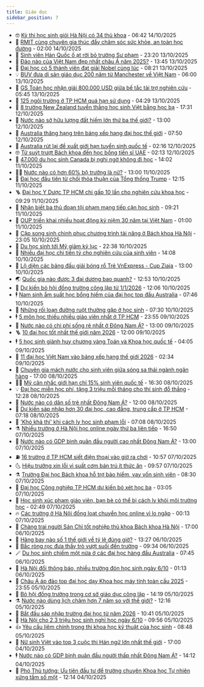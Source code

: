 ```yaml
---
title: Giáo dục
sidebar_position: 7
---
```


<!-- vnexpress-giao-duc:START -->
- 🤓 [Kỳ thi học sinh giỏi Hà Nội có 34 thủ khoa](https://vnexpress.net/ky-thi-hoc-sinh-gioi-ha-noi-co-34-thu-khoa-4951148.html) - 06:42 14/10/2025
- 🦆 [RMIT cùng chuyên gia thúc đẩy chăm sóc sức khỏe, an toàn học đường](https://vnexpress.net/rmit-cung-chuyen-gia-thuc-day-cham-soc-suc-khoe-an-toan-hoc-duong-4950577.html) - 02:00 14/10/2025
- 🦩 [Sinh viên Hàn Quốc ồ ạt rời bỏ trường Sư phạm](https://vnexpress.net/sinh-vien-han-quoc-o-at-roi-bo-truong-su-pham-4950796.html) - 23:20 13/10/2025
- 🌮 [Đảo nào của Việt Nam đẹp nhất châu Á năm 2025?](https://vnexpress.net/dao-nao-cua-viet-nam-dep-nhat-chau-a-nam-2025-4950816.html) - 13:45 13/10/2025
- 🔭 [Đại học có 5 thành viên đạt giải Nobel cùng lúc](https://vnexpress.net/dai-hoc-co-5-thanh-vien-dat-giai-nobel-cung-luc-4950728.html) - 08:21 13/10/2025
- 💡 [BUV đưa di sản giáo dục 200 năm từ Manchester về Việt Nam](https://vnexpress.net/buv-dua-di-san-giao-duc-200-nam-tu-manchester-ve-viet-nam-4950579.html) - 06:00 13/10/2025
- 🥰 [GS Toán học nhận giải 800.000 USD giữa bế tắc tài trợ nghiên cứu](https://vnexpress.net/gs-toan-hoc-nhan-giai-800-000-usd-giua-be-tac-tai-tro-nghien-cuu-4950714.html) - 05:45 13/10/2025
- 🐲 [125 ngôi trường ở TP HCM quá hạn sử dụng](https://vnexpress.net/125-ngoi-truong-o-tp-hcm-qua-han-su-dung-4949984.html) - 04:29 13/10/2025
- 🦒 [8 trường New Zealand tuyển thẳng học sinh Việt bằng học bạ](https://vnexpress.net/8-truong-new-zealand-tuyen-thang-hoc-sinh-viet-bang-hoc-ba-4950445.html) - 17:31 12/10/2025
- 🦆 [Nước nào sở hữu lượng đất hiếm lớn thứ ba thế giới?](https://vnexpress.net/nuoc-nao-so-huu-luong-dat-hiem-lon-thu-ba-the-gioi-4950300.html) - 13:00 12/10/2025
- 🧰 [Australia thăng hạng trên bảng xếp hạng đại học thế giới](https://vnexpress.net/australia-thang-hang-tren-bang-xep-hang-dai-hoc-the-gioi-4950357.html) - 07:50 12/10/2025
- 🐘 [Australia rút lại đề xuất giới hạn tuyển sinh quốc tế](https://vnexpress.net/australia-rut-lai-de-xuat-gioi-han-tuyen-sinh-quoc-te-4950240.html) - 02:16 12/10/2025
- 🤓 [Từ suýt trượt Bách khoa đến học bổng tiến sĩ UAE](https://vnexpress.net/tu-suyt-truot-bach-khoa-den-hoc-bong-tien-si-uae-4950266.html) - 02:13 12/10/2025
- 🧰 [47.000 du học sinh Canada bị nghi ngờ không đi học](https://vnexpress.net/47-000-du-hoc-sinh-canada-bi-nghi-ngo-khong-di-hoc-4950208.html) - 14:02 11/10/2025
- 🧑‍💻 [Nước nào có hơn 60% bộ trưởng là nữ?](https://vnexpress.net/nuoc-nao-co-hon-60-bo-truong-la-nu-4949974.html) - 13:00 11/10/2025
- 🫶 [Đại học đầu tiên từ chối thỏa thuận của Tổng thống Trump](https://vnexpress.net/dai-hoc-dau-tien-tu-choi-thoa-thuan-cua-tong-thong-trump-4950207.html) - 12:15 11/10/2025
- 🪜 [Đại học Y Dược TP HCM chi gấp 10 lần cho nghiên cứu khoa học](https://vnexpress.net/dai-hoc-y-duoc-tp-hcm-chi-gap-10-lan-cho-nghien-cuu-khoa-hoc-4950148.html) - 09:29 11/10/2025
- 🎊 [Nhận biết ba thủ đoạn tội phạm mạng tiếp cận học sinh](https://vnexpress.net/nhan-biet-ba-thu-doan-toi-pham-mang-tiep-can-hoc-sinh-4950155.html) - 09:21 11/10/2025
- 🧐 [OUP triển khai nhiều hoạt động kỷ niệm 30 năm tại Việt Nam](https://vnexpress.net/oup-trien-khai-nhieu-hoat-dong-ky-niem-30-nam-tai-viet-nam-4949917.html) - 01:00 11/10/2025
- 🌈 [Cặp song sinh chinh phục chương trình tài năng ở Bách khoa Hà Nội](https://vnexpress.net/cap-song-sinh-chinh-phuc-chuong-trinh-tai-nang-o-bach-khoa-ha-noi-4949147.html) - 23:05 10/10/2025
- 🥰 [Du học sinh tới Mỹ giảm kỷ lục](https://vnexpress.net/du-hoc-sinh-toi-my-giam-ky-luc-4949950.html) - 22:38 10/10/2025
- 🎡 [Nhiều đại học chi tiền tỷ cho nghiên cứu của sinh viên](https://vnexpress.net/nhieu-dai-hoc-chi-tien-ty-cho-nghien-cuu-cua-sinh-vien-4949766.html) - 14:08 10/10/2025
- 🎊 [Lộ diện các bảng đấu giải bóng rổ Trẻ VnExpress - Cup Ziaja](https://vnexpress.net/lo-dien-cac-bang-dau-giai-bong-ro-tre-vnexpress-cup-ziaja-4949891.html) - 13:00 10/10/2025
- 🌏 [Quốc gia nào được 3 đại dương bao quanh?](https://vnexpress.net/quoc-gia-nao-duoc-3-dai-duong-bao-quanh-4949830.html) - 12:53 10/10/2025
- 🥸 [Dự kiến bỏ hội đồng trường công lập từ 1/1/2026](https://vnexpress.net/du-kien-bo-hoi-dong-truong-cong-lap-tu-1-1-2026-4949908.html) - 12:06 10/10/2025
- 🕴 [Nam sinh ẵm suất học bổng hiếm của đại học top đầu Australia](https://vnexpress.net/nam-sinh-am-suat-hoc-bong-hiem-cua-dai-hoc-top-dau-australia-4947136.html) - 07:46 10/10/2025
- 💂 [Những rối loạn đường ruột thường gặp ở học sinh](https://vnexpress.net/nhung-roi-loan-duong-ruot-thuong-gap-o-hoc-sinh-4949752.html) - 07:30 10/10/2025
- 🕴 [5 môn học thiếu nhiều giáo viên nhất ở TP HCM](https://vnexpress.net/5-mon-hoc-thieu-nhieu-giao-vien-nhat-o-tp-hcm-4949226.html) - 23:55 09/10/2025
- 🌋 [Nước nào có chi phí sống rẻ nhất ở Đông Nam Á?](https://vnexpress.net/nuoc-nao-co-chi-phi-song-re-nhat-o-dong-nam-a-4949361.html) - 13:00 09/10/2025
- 🪜 [10 đại học tốt nhất thế giới năm 2026](https://vnexpress.net/10-dai-hoc-tot-nhat-the-gioi-nam-2026-4949099.html) - 12:00 09/10/2025
- 🕴 [5 học sinh giành huy chương vàng Toán và Khoa học quốc tế](https://vnexpress.net/5-hoc-sinh-gianh-huy-chuong-vang-toan-va-khoa-hoc-quoc-te-4949152.html) - 04:05 09/10/2025
- 🎃 [11 đại học Việt Nam vào bảng xếp hạng thế giới 2026](https://vnexpress.net/11-dai-hoc-viet-nam-vao-bang-xep-hang-the-gioi-2026-4949109.html) - 02:34 09/10/2025
- 🦏 [Chuyên gia mách nước cho sinh viên giữa sóng sa thải ngành ngân hàng](https://vnexpress.net/chuyen-gia-mach-nuoc-cho-sinh-vien-giua-song-sa-thai-nganh-ngan-hang-4948958.html) - 17:00 08/10/2025
- 🧑‍🏫 [Mỹ cân nhắc giới hạn chỉ 15% sinh viên quốc tế](https://vnexpress.net/my-can-nhac-gioi-han-chi-15-sinh-vien-quoc-te-4948968.html) - 16:30 08/10/2025
- 💡 [Đại học miễn học phí, tặng 3 triệu mỗi tháng cho thí sinh đỗ thẳng](https://vnexpress.net/dai-hoc-mien-hoc-phi-tang-3-trieu-moi-thang-cho-thi-sinh-do-thang-4948987.html) - 12:28 08/10/2025
- 🐎 [Nước nào có dân số trẻ nhất Đông Nam Á?](https://vnexpress.net/nuoc-nao-co-dan-so-tre-nhat-dong-nam-a-4948932.html) - 12:00 08/10/2025
- 🧰 [Dự kiến sáp nhập hơn 30 đại học, cao đẳng, trung cấp ở TP HCM](https://vnexpress.net/du-kien-sap-nhap-hon-30-dai-hoc-cao-dang-trung-cap-o-tp-hcm-4948722.html) - 07:18 08/10/2025
- 🙉 [&#39;Khó khả thi&#39; khi cách ly học sinh phạm lỗi](https://vnexpress.net/kho-kha-thi-khi-cach-ly-hoc-sinh-pham-loi-4948626.html) - 07:08 08/10/2025
- ⚗️ [Nhiều trường ở Hà Nội học online ngày thứ ba liên tiếp](https://vnexpress.net/nhieu-truong-o-ha-noi-hoc-online-ngay-thu-ba-lien-tiep-4948519.html) - 16:50 07/10/2025
- 🌝 [Nước nào có GDP bình quân đầu người cao nhất Đông Nam Á?](https://vnexpress.net/nuoc-nao-co-gdp-binh-quan-dau-nguoi-cao-nhat-dong-nam-a-4948410.html) - 13:00 07/10/2025
- ⛽️ [16 trường ở TP HCM siết điện thoại vào giờ ra chơi](https://vnexpress.net/16-truong-o-tp-hcm-siet-dien-thoai-vao-gio-ra-choi-4948436.html) - 10:57 07/10/2025
- 🌜 [Hiệu trưởng xin lỗi vì suất cơm bán trú ít thức ăn](https://vnexpress.net/hieu-truong-xin-loi-vi-suat-com-ban-tru-it-thuc-an-4948336.html) - 09:57 07/10/2025
- ⚗️ [Trường Đại học Bách khoa hỗ trợ bảo hiểm, vay vốn sinh viên](https://vnexpress.net/truong-dai-hoc-bach-khoa-ho-tro-bao-hiem-vay-von-sinh-vien-4948342.html) - 08:30 07/10/2025
- 🧰 [Đại học Công nghiệp TP HCM dự kiến bỏ xét học bạ](https://vnexpress.net/dai-hoc-cong-nghiep-tp-hcm-du-kien-bo-xet-hoc-ba-4948153.html) - 03:05 07/10/2025
- 🤗 [Học sinh xúc phạm giáo viên, bạn bè có thể bị cách ly khỏi môi trường học](https://vnexpress.net/hoc-sinh-xuc-pham-giao-vien-ban-be-co-the-bi-cach-ly-khoi-moi-truong-hoc-4948092.html) - 02:49 07/10/2025
- 🔥 [Các trường ở Hà Nội đồng loạt chuyển học online vì lo ngập](https://vnexpress.net/cac-truong-o-ha-noi-dong-loat-chuyen-hoc-online-vi-lo-ngap-4948066.html) - 00:13 07/10/2025
- 💪 [Chàng trai người Sán Chỉ tốt nghiệp thủ khoa Bách khoa Hà Nội](https://vnexpress.net/chang-trai-nguoi-san-chi-tot-nghiep-thu-khoa-bach-khoa-ha-noi-4947753.html) - 17:00 06/10/2025
- 💂 [Hãng bay nào số 1 thế giới về tỷ lệ đúng giờ?](https://vnexpress.net/hang-bay-nao-so-1-the-gioi-ve-ty-le-dung-gio-4947949.html) - 13:27 06/10/2025
- 🌮 [Bắc ròng rọc đưa thầy trò vượt suối đến trường](https://vnexpress.net/bac-rong-roc-dua-thay-tro-vuot-suoi-den-truong-4947932.html) - 09:34 06/10/2025
- 🪄 [Du học sinh chiếm một nửa ở các đại học hàng đầu Australia](https://vnexpress.net/du-hoc-sinh-chiem-mot-nua-o-cac-dai-hoc-hang-dau-australia-4947405.html) - 07:45 06/10/2025
- 🎡 [Hà Nội đổi thông báo, nhiều trường đón học sinh ngày 6/10](https://vnexpress.net/ha-noi-doi-thong-bao-nhieu-truong-don-hoc-sinh-ngay-6-10-4947604.html) - 01:13 06/10/2025
- 🌈 [Châu Á áp đảo top đại học dạy Khoa học máy tính toàn cầu 2025](https://vnexpress.net/chau-a-ap-dao-top-dai-hoc-day-khoa-hoc-may-tinh-toan-cau-2025-4947502.html) - 23:55 05/10/2025
- 🎊 [Bỏ hội đồng trường trong cơ sở giáo dục công lập](https://vnexpress.net/bo-hoi-dong-truong-trong-co-so-giao-duc-cong-lap-4947552.html) - 14:19 05/10/2025
- ⚗️ [Nước nào dùng lịch chậm hơn 7 năm so với thế giới?](https://vnexpress.net/nuoc-nao-dung-lich-cham-hon-7-nam-so-voi-the-gioi-4947539.html) - 12:16 05/10/2025
- 🌁 [Bắt đầu sáp nhập trường đại học từ năm 2026](https://vnexpress.net/bat-dau-sap-nhap-truong-dai-hoc-tu-nam-2026-4947516.html) - 10:41 05/10/2025
- 🦏 [Hà Nội cho 2,3 triệu học sinh nghỉ học ngày 6/10](https://vnexpress.net/ha-noi-cho-2-3-trieu-hoc-sinh-nghi-hoc-ngay-6-10-4947504.html) - 09:56 05/10/2025
- 👍 [Yêu cầu liêm chính trong thi khoa học kỹ thuật của học sinh](https://vnexpress.net/yeu-cau-liem-chinh-trong-thi-khoa-hoc-ky-thuat-cua-hoc-sinh-4947487.html) - 08:48 05/10/2025
- 🌈 [Nữ sinh Việt vào top 3 cuộc thi Hán ngữ lớn nhất thế giới](https://vnexpress.net/nu-sinh-viet-vao-top-3-cuoc-thi-han-ngu-lon-nhat-the-gioi-4946923.html) - 17:00 04/10/2025
- 🕴 [Nước nào có GDP bình quân đầu người thấp nhất Đông Nam Á?](https://vnexpress.net/nuoc-nao-co-gdp-binh-quan-dau-nguoi-thap-nhat-dong-nam-a-4947318.html) - 14:12 04/10/2025
- 🧰 [Phó Thủ tướng: Ưu tiên đầu tư để trường chuyên Khoa học Tự nhiên xứng tầm số một](https://vnexpress.net/pho-thu-tuong-uu-tien-dau-tu-de-truong-chuyen-khoa-hoc-tu-nhien-xung-tam-so-mot-4947244.html) - 12:14 04/10/2025<!-- vnexpress-giao-duc:END -->
